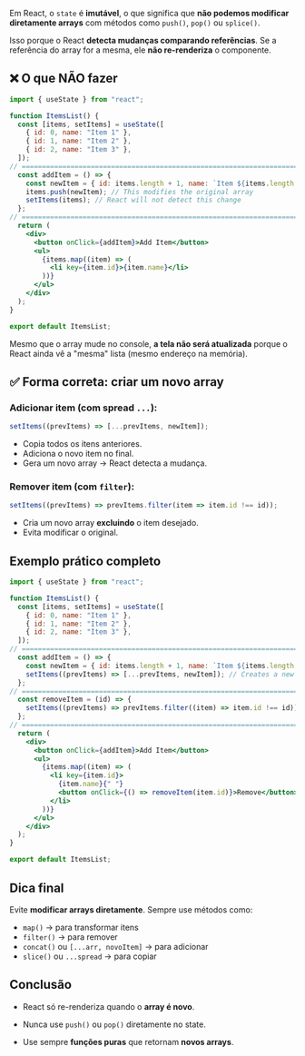 Em React, o `state` é **imutável**, o que significa que **não podemos modificar diretamente arrays** com métodos como `push()`, `pop()` ou `splice()`.

Isso porque o React **detecta mudanças comparando referências**. Se a referência do array for a mesma, ele **não re-renderiza** o componente.

## ❌ O que NÃO fazer

```jsx
import { useState } from "react";

function ItemsList() {
  const [items, setItems] = useState([
    { id: 0, name: "Item 1" },
    { id: 1, name: "Item 2" },
    { id: 2, name: "Item 3" },
  ]);
// ============================================================================
  const addItem = () => {
    const newItem = { id: items.length + 1, name: `Item ${items.length + 1}` };
    items.push(newItem); // This modifies the original array
    setItems(items); // React will not detect this change
  };
// ============================================================================
  return (
    <div>
      <button onClick={addItem}>Add Item</button>
      <ul>
        {items.map((item) => (
          <li key={item.id}>{item.name}</li>
        ))}
      </ul>
    </div>
  );
}

export default ItemsList;
```

Mesmo que o array mude no console, **a tela não será atualizada** porque o React ainda vê a "mesma" lista (mesmo endereço na memória).

## ✅ Forma correta: criar um novo array

### Adicionar item (com spread `...`):

```jsx
setItems((prevItems) => [...prevItems, newItem]);
```

- Copia todos os itens anteriores.
- Adiciona o novo item no final.
- Gera um novo array → React detecta a mudança.
### Remover item (com `filter`):

```jsx
setItems((prevItems) => prevItems.filter(item => item.id !== id));
```

- Cria um novo array **excluindo** o item desejado.
- Evita modificar o original.

## Exemplo prático completo

```jsx
import { useState } from "react";

function ItemsList() {
  const [items, setItems] = useState([
    { id: 0, name: "Item 1" },
    { id: 1, name: "Item 2" },
    { id: 2, name: "Item 3" },
  ]);
// ============================================================================
  const addItem = () => {
    const newItem = { id: items.length + 1, name: `Item ${items.length + 1}` };
    setItems((prevItems) => [...prevItems, newItem]); // Creates a new array
  };
// ============================================================================
  const removeItem = (id) => {
    setItems((prevItems) => prevItems.filter((item) => item.id !== id)); // Creates a new array
  };
// ============================================================================
  return (
    <div>
      <button onClick={addItem}>Add Item</button>
      <ul>
        {items.map((item) => (
          <li key={item.id}>
            {item.name}{" "}
            <button onClick={() => removeItem(item.id)}>Remove</button>
          </li>
        ))}
      </ul>
    </div>
  );
}

export default ItemsList;
```

## Dica final

Evite **modificar arrays diretamente**. Sempre use métodos como:

- `map()` → para transformar itens
- `filter()` → para remover
- `concat()` ou `[...arr, novoItem]` → para adicionar
- `slice()` ou `...spread` → para copiar

## Conclusão

- React só re-renderiza quando o **array é novo**.
    
- Nunca use `push()` ou `pop()` diretamente no state.
    
- Use sempre **funções puras** que retornam **novos arrays**.